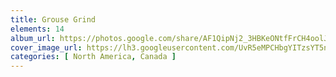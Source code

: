 ```yaml
---
title: Grouse Grind
elements: 14
album_url: https://photos.google.com/share/AF1QipNj2_3HBKeONtfFrCH4oolJLMwVOaYoiR9B1J9YpYnDIab3IzyNSEz2IDwxu3NR8g?key=VnhOYW91TEtZVkFETTdRSEN5R3V2OE1MM01tSFRB
cover_image_url: https://lh3.googleusercontent.com/UvR5eMPCHbgYITzsYT5n15vTLKxLF2cPNMJDqu8XbjV0Yz8lodsY5iIvl2anoBqsGEEXtfeWNx1N_JjUi15ehq6LnhkDcUHQEWJl5HdVdUtFKz0SyJijMUv-zUDY46tuuU206Y8rtEUo3YA4Qq8PGFnr5gvDznXY0Fm-S0SvxOcAe4tZRO6JKv-wsjuJrLhswvdNYOlJviOMBh07RBsugbay7QaQzNnHCQJQ908S0z7JYnMgXCyqfCorqwyJ0ce9vi6yH-8XBi9P05jBnG8jzPzShPxNv0clsyByASui0T0Rc83o2Jevc2JPVHxraMIJxwl3ARfaFD_uI8aV3KuAd86R1ctfa1mjDXthWh5fsCpIsGrHR84b6WRbSTiCkwjLtvefPk4NxEQYu6xHOimsgsi-xkRhAmE9PPMQGQ9pVPRXtuD8LvZJ8kNXyXCkfEBXgBBXG880-yLduVXwDkk-_yOU2mBrV0kCyLJ1MTQ5QMcnz_iSBB0kDDg0sTWliYVVNTgiH54j2nWRPFDVPE3aO2jFucjENRMkfss6hbBmcbxqLXJrWTc8qwOJEq1Vz5yRdAep7jAhH96OOZr2fMV8J1krUmib8QUEA7-XQMGmeCpgxYEdQy-MmSB-U0ow3UB-Zi17sc1nNYxlY4bAKbZkdUkK4A=s195-p-k-no
categories: [ North America, Canada ]
---
```

